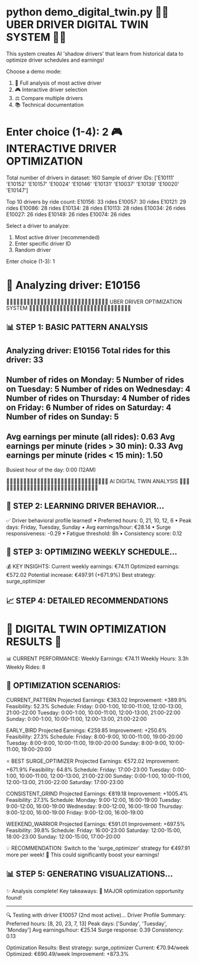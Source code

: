 python demo_digital_twin.py
🚗🤖 UBER DRIVER DIGITAL TWIN SYSTEM 🤖🚗
============================================================

This system creates AI 'shadow drivers' that learn from
historical data to optimize driver schedules and earnings!

Choose a demo mode:
1. 🎯 Full analysis of most active driver
2. 🎮 Interactive driver selection
3. ⚖️  Compare multiple drivers
4. 📚 Technical documentation

Enter choice (1-4): 2
🎮 INTERACTIVE DRIVER OPTIMIZATION
==================================================
Total number of drivers in dataset: 160
Sample of driver IDs: ['E10111' 'E10152' 'E10157' 'E10024' 'E10146' 'E10131' 'E10037' 'E10139'
 'E10020' 'E10147']

Top 10 drivers by ride count:
  E10156: 33 rides
  E10057: 30 rides
  E10121: 29 rides
  E10086: 28 rides
  E10134: 28 rides
  E10113: 28 rides
  E10034: 26 rides
  E10027: 26 rides
  E10149: 26 rides
  E10074: 26 rides

Select a driver to analyze:
1. Most active driver (recommended)
2. Enter specific driver ID
3. Random driver

Enter choice (1-3): 1

🎯 Analyzing driver: E10156
==================================================
🚗🚗🚗🚗🚗🚗🚗🚗🚗🚗🚗🚗🚗🚗🚗🚗🚗🚗🚗🚗🚗🚗🚗🚗🚗🚗🚗🚗🚗🚗
UBER DRIVER OPTIMIZATION SYSTEM
🚗🚗🚗🚗🚗🚗🚗🚗🚗🚗🚗🚗🚗🚗🚗🚗🚗🚗🚗🚗🚗🚗🚗🚗🚗🚗🚗🚗🚗🚗

📊 STEP 1: BASIC PATTERN ANALYSIS
--------------------------------------------------
Analyzing driver: E10156
Total rides for this driver: 33
--------------------------------------------------
Number of rides on Monday: 5
Number of rides on Tuesday: 5
Number of rides on Wednesday: 4
Number of rides on Thursday: 4
Number of rides on Friday: 6
Number of rides on Saturday: 4
Number of rides on Sunday: 5
--------------------------------------------------
Avg earnings per minute (all rides): 0.63
Avg earnings per minute (rides > 30 min): 0.33
Avg earnings per minute (rides < 15 min): 1.50
--------------------------------------------------
Busiest hour of the day: 0:00 (12AM)

🤖🤖🤖🤖🤖🤖🤖🤖🤖🤖🤖🤖🤖🤖🤖🤖🤖🤖🤖🤖🤖🤖🤖🤖🤖🤖🤖🤖🤖🤖
AI DIGITAL TWIN ANALYSIS
🤖🤖🤖🤖🤖🤖🤖🤖🤖🤖🤖🤖🤖🤖🤖🤖🤖🤖🤖🤖🤖🤖🤖🤖🤖🤖🤖🤖🤖🤖

🧠 STEP 2: LEARNING DRIVER BEHAVIOR...
--------------------------------------------------
✅ Driver behavioral profile learned!
   • Preferred hours: 0, 21, 10, 12, 6
   • Peak days: Friday, Tuesday, Sunday
   • Avg earnings/hour: €28.14
   • Surge responsiveness: -0.29
   • Fatigue threshold: 8h
   • Consistency score: 0.12

🎯 STEP 3: OPTIMIZING WEEKLY SCHEDULE...
--------------------------------------------------
💰 KEY INSIGHTS:
   Current weekly earnings: €74.11
   Optimized earnings: €572.02
   Potential increase: €497.91 (+671.9%)
   Best strategy: surge_optimizer

📈 STEP 4: DETAILED RECOMMENDATIONS
--------------------------------------------------
🤖 DIGITAL TWIN OPTIMIZATION RESULTS 🤖
============================================================
📊 CURRENT PERFORMANCE:
   Weekly Earnings: €74.11
   Weekly Hours: 3.3h
   Weekly Rides: 8

🎯 OPTIMIZATION SCENARIOS:
------------------------------------------------------------
   CURRENT_PATTERN
   Projected Earnings: €363.02
   Improvement: +389.9%
   Feasibility: 52.3%
   Schedule:
     Friday: 0:00-1:00, 10:00-11:00, 12:00-13:00, 21:00-22:00
     Tuesday: 0:00-1:00, 10:00-11:00, 12:00-13:00, 21:00-22:00
     Sunday: 0:00-1:00, 10:00-11:00, 12:00-13:00, 21:00-22:00

   EARLY_BIRD
   Projected Earnings: €259.85
   Improvement: +250.6%
   Feasibility: 27.3%
   Schedule:
     Friday: 8:00-9:00, 10:00-11:00, 19:00-20:00
     Tuesday: 8:00-9:00, 10:00-11:00, 19:00-20:00
     Sunday: 8:00-9:00, 10:00-11:00, 19:00-20:00

⭐ BEST SURGE_OPTIMIZER
   Projected Earnings: €572.02
   Improvement: +671.9%
   Feasibility: 64.8%
   Schedule:
     Friday: 17:00-23:00
     Tuesday: 0:00-1:00, 10:00-11:00, 12:00-13:00, 21:00-22:00
     Sunday: 0:00-1:00, 10:00-11:00, 12:00-13:00, 21:00-22:00
     Saturday: 17:00-23:00

   CONSISTENT_GRIND
   Projected Earnings: €819.18
   Improvement: +1005.4%
   Feasibility: 27.3%
   Schedule:
     Monday: 9:00-12:00, 16:00-19:00
     Tuesday: 9:00-12:00, 16:00-19:00
     Wednesday: 9:00-12:00, 16:00-19:00
     Thursday: 9:00-12:00, 16:00-19:00
     Friday: 9:00-12:00, 16:00-19:00

   WEEKEND_WARRIOR
   Projected Earnings: €591.01
   Improvement: +697.5%
   Feasibility: 39.8%
   Schedule:
     Friday: 16:00-23:00
     Saturday: 12:00-15:00, 18:00-23:00
     Sunday: 12:00-15:00, 17:00-20:00

💡 RECOMMENDATION:
Switch to the 'surge_optimizer' strategy for €497.91 more per week!
🚀 This could significantly boost your earnings!

📊 STEP 5: GENERATING VISUALIZATIONS...
--------------------------------------------------

✨ Analysis complete! Key takeaways:
🚀 MAJOR optimization opportunity found!



---

🔍 Testing with driver E10057 (2nd most active)...
Driver Profile Summary:
  Preferred hours: [8, 20, 23, 7, 13]
  Peak days: ['Sunday', 'Tuesday', 'Monday']
  Avg earnings/hour: €25.14
  Surge response: 0.39
  Consistency: 0.13

Optimization Results:
  Best strategy: surge_optimizer
  Current: €70.94/week
  Optimized: €690.49/week
  Improvement: +873.3%
